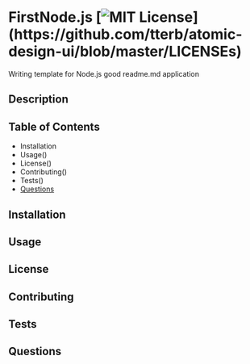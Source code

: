# FirstNode.js     [![MIT License](https://img.shields.io/apm/l/atomic-design-ui.svg?)](https://github.com/tterb/atomic-design-ui/blob/master/LICENSEs)                 
Writing template for Node.js good readme.md application 

## Description

## Table of Contents
* Installation
* Usage()
* License() 
* Contributing()
* Tests()
* [Questions](docs/QUESTIONS.md)


## Installation


## Usage


## License 


## Contributing


## Tests


## Questions
